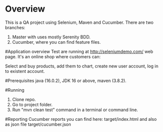 # Overview
This is a QA project using Selenium, Maven and Cucumber.
There are two branches: 
1. Master with uses mostly Serenity BDD.
2. Cucumber, where you can find feature files.

#Application overview
Test are running at http://seleniumdemo.com/ web page. It's an online shop where customers can: 

Select and buy products, add them to chart, create new user account, log in to existent account.

#Prerequisites
java (16.0.2),
JDK 16 or above,
maven (3.8.2).

#Running
1. Clone repo.
2. Go to project folder.
3. Run "mvn clean test" command in a terminal or command line.

#Reporting
Cucumber reports you can find here:
 target/index.html and also as json file target/cucumber.json






